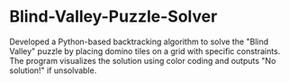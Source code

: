 # Blind-Valley-Puzzle-Solver

Developed a Python-based backtracking algorithm to solve the "Blind Valley" puzzle 
by placing domino tiles on a grid with specific constraints. The program visualizes 
the solution using color coding and outputs "No solution!" if unsolvable.
